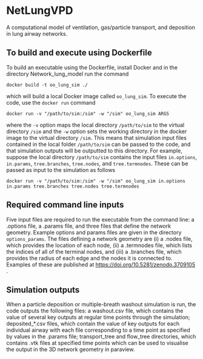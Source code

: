 # NetLungVPD
A computational model of ventilation, gas/particle transport, and deposition in lung airway networks.

## To build and execute using Dockerfile

To build an executable using the Dockerfile, install Docker and in the directory Network_lung_model run the command

`docker build -t oo_lung_sim ./`

which will build a local Docker image called `oo_lung_sim`. To execute the code, use the `docker run` command

`docker run -v "/path/to/sim:/sim" -w "/sim" oo_lung_sim ARGS`

where the `-v` option maps the local directory `/path/to/sim` to the virtual directory `/sim` and the `-w` option sets the working directory in the docker image to the virtual directory `/sim`. This means that simulation input files contained in the local folder `/path/to/sim` can be passed to the code, and that simulation outputs will be outputted to this directory. For example, suppose the local directory `/path/to/sim` contains the input files `in.options`, `in.params`, `tree.branches`, `tree.nodes`, and `tree.termnodes`. These can be passed as input to the simulation as follows

`docker run -v "/path/to/sim:/sim" -w "/sim" oo_lung_sim in.options in.params tree.branches tree.nodes tree.termnodes`

## Required command line inputs

Five input files are required to run the executable from the command line: a .options file, a .params file, and three files that define the network geometry. Example options and params files are given in the directory `options_params`. The files defining a network geometry are (i) a .nodes file, which provides the location of each node, (ii) a .termnodes file, which lists the indices of all of the terminal nodes, and (iii) a .branches file, which provides the radius of each edge and the nodes it is connected to. Examples of these are published at https://doi.org/10.5281/zenodo.3709105 .

## Simulation outputs

When a particle deposition or multiple-breath washout simulation is run, the code outputs the following files: a washout.csv file, which contains the value of several key outputs at regular time points through the simulation; deposited_*.csv files, which contain the value of key outputs for each individual airway with each file corresponding to a time point as specified by values in the .params file; transport_tree and flow_tree directories, which contains .vtk files at specified time points which can be used to visualise the output in the 3D network geometry in paraview.
